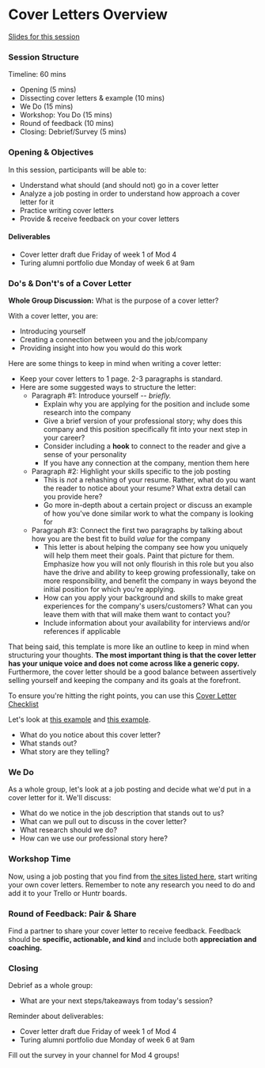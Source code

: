 # Cover Letters Overview

[Slides for this session](https://docs.google.com/presentation/d/1HMUP45CdDOTX07vaHUy5QhIEfbe_XQSyiCiByoDiJhg/edit?usp=sharing)

### Session Structure

Timeline: 60 mins

* Opening (5 mins)
* Dissecting cover letters & example (10 mins)
* We Do (15 mins)
* Workshop: You Do (15 mins)
* Round of feedback (10 mins)
* Closing: Debrief/Survey (5 mins)

### Opening & Objectives
In this session, participants will be able to:

* Understand what should (and should not) go in a cover letter
* Analyze a job posting in order to understand how approach a cover letter for it
* Practice writing cover letters
* Provide & receive feedback on your cover letters

#### Deliverables
* Cover letter draft due Friday of week 1 of Mod 4
* Turing alumni portfolio due Monday of week 6 at 9am

### Do's & Don't's of a Cover Letter
**Whole Group Discussion:** What is the purpose of a cover letter?

With a cover letter, you are:

* Introducing yourself
* Creating a connection between you and the job/company
* Providing insight into how you would do this work

Here are some things to keep in mind when writing a cover letter:

* Keep your cover letters to 1 page. 2-3 paragraphs is standard. 
* Here are some suggested ways to structure the letter:
  * Paragraph #1: Introduce yourself -- *briefly.*
      * Explain why you are applying for the position and include some research into the company
      * Give a brief version of your professional story; why does this company and this position specifically fit into your next step in your career?
      * Consider including a **hook** to connect to the reader and give a sense of your personality
      * If you have any connection at the company, mention them here
  * Paragraph #2: Highlight your skills specific to the job posting
      * This is *not* a rehashing of your resume. Rather, what do you want the reader to notice about your resume? What extra detail can you provide here?
      * Go more in-depth about a certain project or discuss an example of how you've done similar work to what the company is looking for
  * Paragraph #3: Connect the first two paragraphs by talking about how you are the best fit to build *value* for the company
      * This letter is about helping the company see how you uniquely will help them meet their goals. Paint that picture for them. Emphasize how you will not only flourish in this role but you also have the drive and ability to keep growing professionally, take on more responsibility, and benefit the company in ways beyond the initial position for which you're applying.
      * How can you apply your background and skills to make great experiences for the company's users/customers? What can you leave them with that will make them want to contact you?
      * Include information about your availability for interviews and/or references if applicable
      
That being said, this template is more like an outline to keep in mind when structuring your thoughts. **The most important thing is that the cover letter has your unique voice and does not come across like a generic copy.** Furthermore, the cover letter should be a good balance between assertively selling yourself and keeping the company and its goals at the forefront.

To ensure you're hitting the right points, you can use this [Cover Letter Checklist](https://github.com/turingschool/career-development-curriculum/blob/master/module_four/cover_letter_checklist.md)

Let's look at [this example](https://github.com/turingschool/career-development-curriculum/blob/master/files/Example%20Cover%20Letter.pdf) and [this example](https://docs.google.com/document/d/1Y7iJHKNvsywTte-uYDN6J73jUaizQXHL2dNZLTysjKo/edit?usp=sharing).

* What do you notice about this cover letter?
* What stands out? 
* What story are they telling?

### We Do
As a whole group, let's look at a job posting and decide what we'd put in a cover letter for it. We'll discuss:

* What do we notice in the job description that stands out to us? 
* What can we pull out to discuss in the cover letter?
* What research should we do?
* How can we use our professional story here?

### Workshop Time
Now, using a job posting that you find from [the sites listed here](https://github.com/turingschool/career-development-curriculum/blob/master/module_three/job_search_strategies.md), start writing your own cover letters. Remember to note any research you need to do and add it to your Trello or Huntr boards.

### Round of Feedback: Pair & Share
Find a partner to share your cover letter to receive feedback. Feedback should be **specific, actionable, and kind** and include both **appreciation and coaching.** 

### Closing
Debrief as a whole group:

* What are your next steps/takeaways from today's session?

Reminder about deliverables:

* Cover letter draft due Friday of week 1 of Mod 4
* Turing alumni portfolio due Monday of week 6 at 9am

Fill out the survey in your channel for Mod 4 groups!
